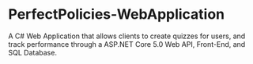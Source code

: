 # PerfectPolicies-WebApplication
A C# Web Application that allows clients to create quizzes for users, and track performance through a ASP.NET Core 5.0 Web API, Front-End, and SQL Database.

